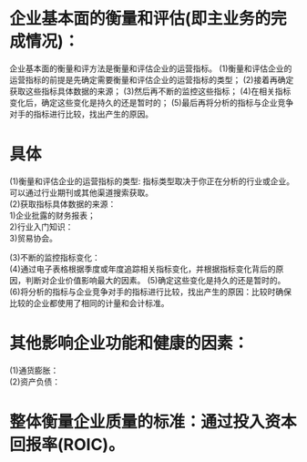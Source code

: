 # 企业基本面的衡量和评估(即主业务的完成情况)：
企业基本面的衡量和评方法是衡量和评估企业的运营指标。
(1)衡量和评估企业的运营指标的前提是先确定需要衡量和评估企业的运营指标的类型；
(2)接着再确定获取这些指标具体数据的来源；
(3)然后再不断的监控这些指标；
(4)在相关指标变化后，确定这些变化是持久的还是暂时的；
(5)最后再将分析的指标与企业竞争对手的指标进行比较，找出产生的原因。

# 具体
(1)衡量和评估企业的运营指标的类型: 指标类型取决于你正在分析的行业或企业。可以通过行业期刊或其他渠道搜索获取。     
(2)获取指标具体数据的来源：    
  1)企业批露的财务报表；     
  2)行业入门知识：     
  3)贸易协会。 

(3)不断的监控指标变化：      
(4)通过电子表格根据季度或年度追踪相关指标变化，并根据指标变化背后的原因，判断对企业价值影响最大的因素。
(5)确定这些变化是持久的还是暂时的。       
(6)将分析的指标与企业竞争对手的指标进行比较，找出产生的原因：比较时确保比较的企业都使用了相同的计量和会计标准。  

# 其他影响企业功能和健康的因素：
(1)通货膨胀：     
(2)资产负债：   

# 整体衡量企业质量的标准：通过投入资本回报率(ROIC)。